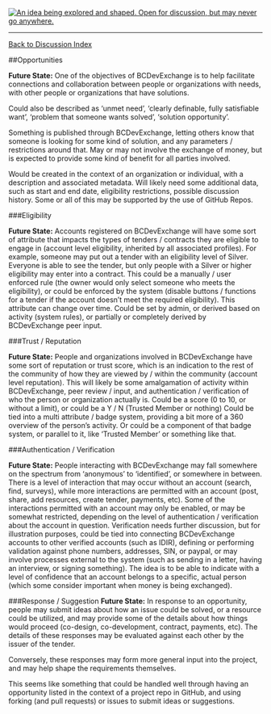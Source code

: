 <a rel="research" href="https://github.com/BCDevExchange/docs/wiki/Project-States"><img alt="An idea being explored and shaped. Open for discussion, but may never go anywhere." style="border-width:0" src="https://img.shields.io/badge/BCDevExchange-Research-red.svg" title="An idea being explored and shaped. Open for discussion, but may never go anywhere." /></a>

---
[Back to Discussion Index](../discussion_index.md)


##Opportunities

**Future State:** One of the objectives of BCDevExchange is to help facilitate connections and collaboration between people or organizations with needs, with other people or organizations that have solutions.

Could also be described as ‘unmet need’, ‘clearly definable, fully satisfiable want’, ‘problem that someone wants solved’, ‘solution opportunity’.

Something is published through BCDevExchange, letting others know that someone is looking for some kind of solution, and any parameters / restrictions around that. May or may not involve the exchange of money, but is expected to provide some kind of benefit for all parties involved.

Would be created in the context of an organization or individual, with a description and associated metadata. Will likely need some additional data, such as start and end date, eligibility restrictions, possible discussion history. Some or all of this may be supported by the use of GitHub Repos.

###Eligibility

**Future State:** Accounts registered on BCDevExchange will have some sort of attribute that impacts the types of tenders / contracts they are eligible to engage in (account level eligibility, inherited by all associated profiles). For example, someone may put out a tender with an eligibility level of Silver. Everyone is able to see the tender, but only people with a Silver or higher eligibility may enter into a contract. This could be a manually / user enforced rule (the owner would only select someone who meets the eligibility), or could be enforced by the system (disable buttons / functions for a tender if the account doesn’t meet the required eligibility). This attribute can change over time. Could be set by admin, or derived based on activity (system rules), or partially or completely derived by BCDevExchange peer input. 

###Trust / Reputation

**Future State:** People and organizations involved in BCDevExchange have some sort of reputation or trust score, which is an indication to the rest of the community of how they are viewed by / within the community (account level reputation). This will likely be some amalgamation of activity within BCDevExchange, peer review / input, and authentication / verification of who the person or organization actually is. Could be a score (0 to 10, or without a limit), or could be a Y / N (Trusted Member or nothing)
Could be tied into a multi attribute / badge system, providing a bit more of a 360 overview of the person’s activity. Or could be a component of that badge system, or parallel to it, like ‘Trusted Member’ or something like that.  

###Authentication / Verification 

**Future State:** People interacting with BCDevExchange may fall somewhere on the spectrum from ‘anonymous’ to ‘identified’, or somewhere in between. There is a level of interaction that may occur without an account (search, find, surveys), while more interactions are permitted with an account (post, share, add resources, create tender, payments, etc). Some of the interactions permitted with an account may only be enabled, or may be somewhat restricted, depending on the level of authentication / verification about the account in question. Verification needs further discussion, but for illustration purposes, could be tied into connecting BCDevExchange accounts to other verified accounts (such as IDIR), defining or performing validation against phone numbers, addresses, SIN, or paypal, or may involve processes external to the system (such as sending in a letter, having an interview, or signing something). The idea is to be able to indicate with a level of confidence that an account belongs to a specific, actual person (which some consider important when money is being exchanged).  

###Response / Suggestion
**Future State:** In response to an opportunity, people may submit ideas about how an issue could be solved, or a resource could be utilized, and may provide some of the details about how things would proceed (co-design, co-development, contract, payments, etc). The details of these responses may be evaluated against each other by the issuer of the tender. 

Conversely, these responses may form more general input into the project, and may help shape the requirements themselves. 

This seems like something that could be handled well through having an opportunity listed in the context of a project repo in GitHub, and using forking (and pull requests) or issues to submit ideas or suggestions.
